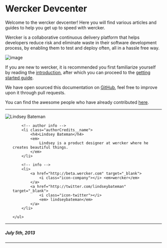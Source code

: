 # Wercker Devcenter


Welcome to the wercker devcenter! Here you will find various articles and guides to help you get up to speed with wercker.

Wercker is a collaborative continuous delivery platform that helps developers reduce risk and eliminate waste in their software development process, by enabling them to test and deploy often, all in a hassle free way.

![image](http://f.cl.ly/items/0W313m2j3W2d2y1K3f0e/Image%202013.08.02%206%3A08%3A00%20PM.jpeg)

If you are new to wercker, it is recommended you first familiarize
yourself by reading the [introduction](/articles/introduction/), after which you can proceed to the [getting started guide](/articles/gettingstarted/).

We have open sourced this documentation on [GitHub](https://github.com/wercker/wercker-devcenter), feel free to improve upon it through pull requests.

You can find the awesome people who have already contributed [here](/articles/contributors.html).

-------

<div class="authorCredits">
    <span class="profile-picture">
        <img src="https://secure.gravatar.com/avatar/e1c82876f21cdafafd2b01a1e625f587?d=identicon&amp;s=192" alt="Lindsey Bateman"/>
    </span>
    <ul class="authorCredits">

        <!-- author info -->
        <li class="authorCredits__name">
            <h4>Lindsey Bateman</h4>
            <em>
                Lindsey is a product designer at wercker where he creates beautiful things.
            </em>
        </li>

        <!-- info -->
        <li>
            <a href="http://beta.wercker.com" target="_blank">
                <i class="icon-company"></i> <em>wercker</em>
            </a>
            <a href="http://twitter.com/lindseybateman" target="_blank">
                <i class="icon-twitter"></i>
                <em> lindseybateman</em>
            </a>
        </li>

    </ul>
</div>


-------
##### July 5th, 2013
-------
